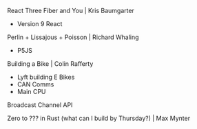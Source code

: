 React Three Fiber and You | Kris Baumgarter
- Version 9 React

Perlin + Lissajous + Poisson | Richard Whaling
- P5JS

Building a Bike | Colin Rafferty
- Lyft building E Bikes
- CAN Comms
- Main CPU

Broadcast Channel API

Zero to ??? in Rust (what can I build by Thursday?) | Max Mynter

